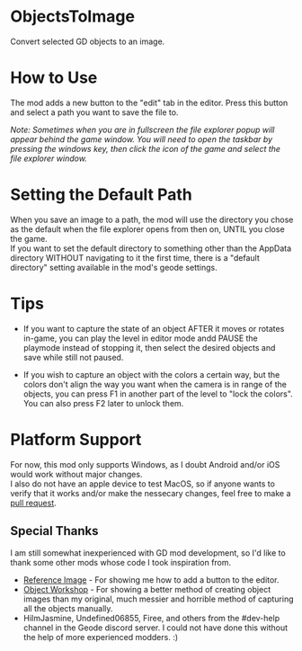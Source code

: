 # ObjectsToImage
Convert selected GD objects to an image.

# How to Use
The mod adds a new button to the "edit" tab in the editor. Press this button and select a path you want to save the file to.  
  
*Note: Sometimes when you are in fullscreen the file explorer popup will appear behind the game window. You will need to open the taskbar by pressing the windows key, then click the icon of the game and select the file explorer window.*

# Setting the Default Path
When you save an image to a path, the mod will use the directory you chose as the default when the file explorer opens from then on, UNTIL you close the game.  
If you want to set the default directory to something other than the AppData directory WITHOUT navigating to it the first time, there is a "default directory" setting available in the mod's geode settings.

# Tips
- If you want to capture the state of an object AFTER it moves or rotates in-game, you can play the level in editor mode andd PAUSE the playmode instead of stopping it, then select the desired objects and save while still not paused.
  
- If you wish to capture an object with the colors a certain way, but the colors don't align the way you want when the camera is in range of the objects, you can press F1 in another part of the level to "lock the colors". You can also press F2 later to unlock them.

# Platform Support
For now, this mod only supports Windows, as I doubt Android and/or iOS would work without major changes.  
I also do not have an apple device to test MacOS, so if anyone wants to verify that it works and/or make the nessecary changes, feel free to make a [pull request](https://github.com/rgc-exists/ObjectsToImage).

## Special Thanks
I am still somewhat inexperienced with GD mod development, so I'd like to thank some other mods whose code I took inspiration from.
- [Reference Image](https://github.com/matcool/geode-mods/blob/main/reference-image/main.cpp) - For showing me how to add a button to the editor.
- [Object Workshop](https://github.com/FireMario211/Object-Workshop/blob/66548f35fa3929e5168e1103596565ac4caedc5b/src/nodes/ObjectItem.cpp#L167-L184) - For showing a better method of creating object images than my original, much messier and horrible method of capturing all the objects manually. 
- HiImJasmine, Undefined06855, Firee, and others from the #dev-help channel in the Geode discord server. I could not have done this without the help of more experienced modders. :)